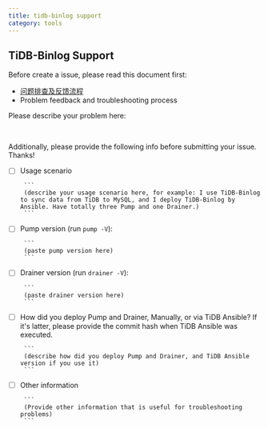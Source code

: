 ```yaml
---
title: tidb-binlog support
category: tools
---
```


## TiDB-Binlog Support

Before create a issue, please read this document first:
* [问题排查及反馈流程](../../docs/tidb-binlog/zh_cn/tidb-binlog-issue.md)
* Problem feedback and troubleshooting process

Please describe your problem here:

$~$

Additionally, please provide the following info before submitting your issue. Thanks!

 - [ ] Usage scenario

        ```
        (describe your usage scenario here, for example: I use TiDB-Binlog to sync data from TiDB to MySQL, and I deploy TiDB-Binlog by Ansible. Have totally three Pump and one Drainer.)
        ```

 - [ ] Pump version (run `pump -V`):

        ```
        (paste pump version here)
        ```

 - [ ] Drainer version (run `drainer -V`):

        ```
        (paste drainer version here)
        ```

 - [ ] How did you deploy Pump and Drainer, Manually, or via TiDB Ansible? If it's latter, please provide the commit hash when TiDB Ansible was executed.

        ```
        (describe how did you deploy Pump and Drainer, and TiDB Ansible version if you use it)
        ```

 - [ ] Other information

        ```
        (Provide other information that is useful for troubleshooting problems)
        ```
